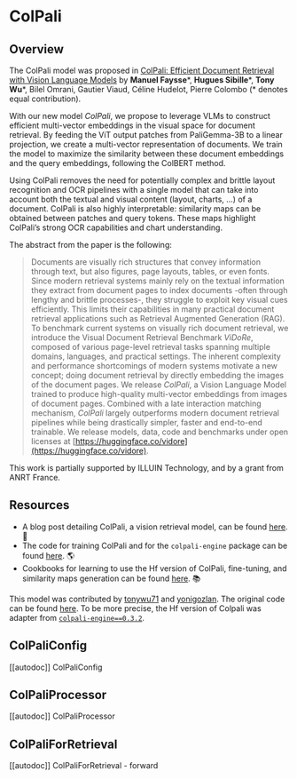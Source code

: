 <!--Copyright 2024 The HuggingFace Team. All rights reserved.

Licensed under the Apache License, Version 2.0 (the "License"); you may not use this file except in compliance with
the License. You may obtain a copy of the License at

http://www.apache.org/licenses/LICENSE-2.0

Unless required by applicable law or agreed to in writing, software distributed under the License is distributed on
an "AS IS" BASIS, WITHOUT WARRANTIES OR CONDITIONS OF ANY KIND, either express or implied. See the License for the
specific language governing permissions and limitations under the License.

⚠️ Note that this file is in Markdown but contain specific syntax for our doc-builder (similar to MDX) that may not be
rendered properly in your Markdown viewer.

-->

# ColPali

## Overview

The ColPali model was proposed in [ColPali: Efficient Document Retrieval with Vision Language Models](https://doi.org/10.48550/arXiv.2407.01449) by **Manuel Faysse***, **Hugues Sibille***, **Tony Wu***, Bilel Omrani, Gautier Viaud, Céline Hudelot, Pierre Colombo (* denotes equal contribution).

With our new model *ColPali*, we propose to leverage VLMs to construct efficient multi-vector embeddings in the visual space for document retrieval. By feeding the ViT output patches from PaliGemma-3B to a linear projection, we create a multi-vector representation of documents. We train the model to maximize the similarity between these document embeddings and the query embeddings, following the ColBERT method.

Using ColPali removes the need for potentially complex and brittle layout recognition and OCR pipelines with a single model that can take into account both the textual and visual content (layout, charts, ...) of a document. ColPali is also highly interpretable: similarity maps can be obtained between patches and query tokens. These maps highlight ColPali’s strong OCR capabilities and chart understanding.

The abstract from the paper is the following:

> Documents are visually rich structures that convey information through text, but also figures, page layouts, tables, or even fonts. Since modern retrieval systems mainly rely on the textual information they extract from document pages to index documents -often through lengthy and brittle processes-, they struggle to exploit key visual cues efficiently. This limits their capabilities in many practical document retrieval applications such as Retrieval Augmented Generation (RAG).
To benchmark current systems on visually rich document retrieval, we introduce the Visual Document Retrieval Benchmark *ViDoRe*, composed of various page-level retrieval tasks spanning multiple domains, languages, and practical settings.
The inherent complexity and performance shortcomings of modern systems motivate a new concept; doing document retrieval by directly embedding the images of the document pages. We release *ColPali*, a Vision Language Model trained to produce high-quality multi-vector embeddings from images of document pages. Combined with a late interaction matching mechanism, *ColPali* largely outperforms modern document retrieval pipelines while being drastically simpler, faster and end-to-end trainable.
We release models, data, code and benchmarks under open licenses at [https://huggingface.co/vidore](https://huggingface.co/vidore).

This work is partially supported by ILLUIN Technology, and by a grant from ANRT France.

## Resources

- A blog post detailing ColPali, a vision retrieval model, can be found [here](https://huggingface.co/blog/manu/colpali). 📝
- The code for training ColPali and for the `colpali-engine` package can be found [here](https://github.com/illuin-tech/colpali). 🌎
- Cookbooks for learning to use the Hf version of ColPali, fine-tuning, and similarity maps generation can be found [here](https://github.com/tonywu71/colpali-cookbooks). 📚

This model was contributed by [tonywu71](https://huggingface.co/tonywu71) and [yonigozlan](https://huggingface.co/yonigozlan).
The original code can be found [here](https://github.com/illuin-tech/colpali). To be more precise, the Hf version of Colpali was adapter from [`colpali-engine==0.3.2`](https://github.com/illuin-tech/colpali/releases/tag/v0.3.2).

## ColPaliConfig

[[autodoc]] ColPaliConfig

## ColPaliProcessor

[[autodoc]] ColPaliProcessor

## ColPaliForRetrieval

[[autodoc]] ColPaliForRetrieval
    - forward
